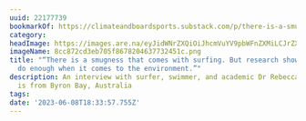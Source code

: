 ```yaml
---
uuid: 22177739
bookmarkOf: https://climateandboardsports.substack.com/p/there-is-a-smugness-that-comes-with
category: 
headImage: https://images.are.na/eyJidWNrZXQiOiJhcmVuYV9pbWFnZXMiLCJrZXkiOiIyMjE3NzczOS9vcmlnaW5hbF84Y2M4NzJjZDNlYjcwNWY4Njc4MjA0NjM3NzMyNDUxYy5wbmciLCJlZGl0cyI6eyJyZXNpemUiOnsid2lkdGgiOjEyMDAsImhlaWdodCI6MTIwMCwiZml0IjoiaW5zaWRlIiwid2l0aG91dEVubGFyZ2VtZW50Ijp0cnVlfSwid2VicCI6eyJxdWFsaXR5Ijo5MH0sImpwZWciOnsicXVhbGl0eSI6OTB9LCJyb3RhdGUiOm51bGx9fQ==?bc=0
imageName: 8cc872cd3eb705f8678204637732451c.png
title: "“There is a smugness that comes with surfing. But research shows surfers don’t
  do enough when it comes to the environment.”"
description: An interview with surfer, swimmer, and academic Dr Rebecca Olive, who
  is from Byron Bay, Australia
tags: 
date: '2023-06-08T18:33:57.755Z'
---
```

